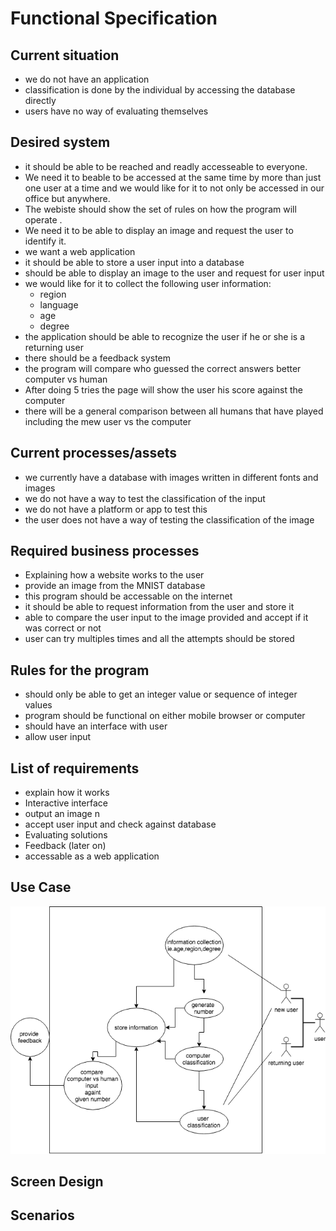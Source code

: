 # Functional Specification

## Current situation 
- we do not have an application 
- classification is done by the individual by accessing the database directly
- users have no way of evaluating themselves


## Desired system 
- it should be able to be reached and readly accesseable to everyone. 
- We need it to beable to be accessed at the same time by more than just one user at a time and we would like for it to not only be accessed in our office but anywhere.
- The webiste should show the set of rules on how the program will operate .
- We need it to be able to display an image and request the user to identify it.
- we want a web application
- it should be able to store a user input into a database 
- should be able to display an image to the user and request for user input
- we would like for it to collect the following user information:
  - region
  - language
  - age
  - degree
- the application should be able to recognize the user if he or she is a returning user
- there should be a feedback system
- the program will compare who guessed the correct answers better computer vs human
- After doing 5 tries the page will show the user his score against the computer 
- there will be a general comparison between all humans that have played including the mew user vs the computer


## Current processes/assets
- we currently have a database with images written in different fonts and images
- we do not have a way to test the classification of the input
- we do not have a platform or app to test this
- the user does not have a way of testing the classification of the image
 
## Required business processes
- Explaining how a website works to the user
- provide an image from the MNIST database
- this program should be accessable on the internet 
- it should be able to request information from the user and store it
- able to compare the user input to the image provided and accept if it was correct or not
- user can try multiples times and all the attempts should be stored 


## Rules for the program
- should only be able to get an integer value or sequence of integer values
- program should be functional on either mobile browser or computer
- should have an interface with user 
- allow user input

## List of requirements
- explain how it works
- Interactive interface
- output an image n
- accept user input and check against database 
- Evaluating solutions
- Feedback (later on)
- accessable as a web application

## Use Case 

![MNIST diagram use case.drawio.png](https://github.com/ltlx4/mnist-human/blob/deeb96106337935b4e910d5458721af9448b99c7/diagrams/MNIST%20diagram%20use%20case.drawio.png)

## Screen Design

## Scenarios
